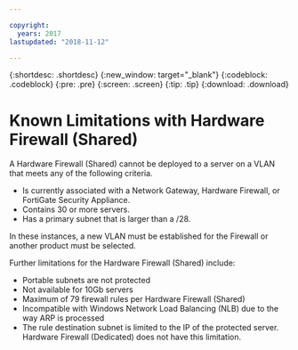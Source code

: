 ```yaml
---

copyright:
  years: 2017
lastupdated: "2018-11-12"

---
```


{:shortdesc: .shortdesc}
{:new_window: target="_blank"}
{:codeblock: .codeblock}
{:pre: .pre}
{:screen: .screen}
{:tip: .tip}
{:download: .download}

# Known Limitations with Hardware Firewall (Shared)

A Hardware Firewall (Shared) cannot be deployed to a server on a VLAN that meets any of the following criteria. 

* Is currently associated with a Network Gateway, Hardware Firewall, or FortiGate Security Appliance.
* Contains 30 or more servers.
* Has a primary subnet that is larger than a /28.

In these instances, a new VLAN must be established for the Firewall or another product must be selected.

Further limitations for the Hardware Firewall (Shared) include: 

* Portable subnets are not protected
* Not available for 10Gb servers
* Maximum of 79 firewall rules per Hardware Firewall (Shared)
* Incompatible with Windows Network Load Balancing (NLB) due to the way ARP is processed
* The rule destination subnet is limited to the IP of the protected server. Hardware Firewall (Dedicated) does not have this limitation.
